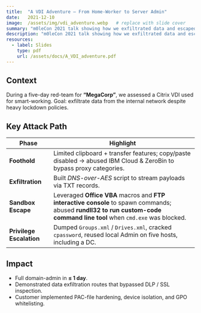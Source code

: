 ```yaml
---
title:  "A VDI Adventure – From Home-Worker to Server Admin"
date:   2021-12-10
image:  /assets/img/vdi_adventure.webp   # replace with slide cover
summary: "m0leCon 2021 talk showing how we exfiltrated data and escaped Citrix sandboxes."
description: "m0leCon 2021 talk showing how we exfiltrated data and escaped Citrix sandboxes."
resources:
  - label: Slides
    type: pdf
    url: /assets/docs/A_VDI_adventure.pdf
---
```


## Context  
During a five-day red-team for **“MegaCorp”**, we assessed a Citrix VDI used for smart-working. Goal: exfiltrate data from the internal network despite heavy lockdown policies.

## Key Attack Path  

| Phase | Highlight |
|-------|-----------|
| **Foothold** | Limited clipboard + transfer features; copy/paste disabled → abused IBM Cloud & ZeroBin to bypass proxy categories. |
| **Exfiltration** | Built _DNS-over-AES_ script to stream payloads via TXT records. |
| **Sandbox Escape** | Leveraged **Office VBA** macros and **FTP interactive console** to spawn commands; abused **rundll32 to run custom-code command line tool** when `cmd.exe` was blocked. |
| **Privilege Escalation** | Dumped `Groups.xml` / `Drives.xml`, cracked `cpassword`, reused local Admin on five hosts, including a DC. |

## Impact  

* Full domain-admin in **≤ 1 day**.  
* Demonstrated data exfiltration routes that bypassed DLP / SSL inspection.  
* Customer implemented PAC-file hardening, device isolation, and GPO whitelisting.
